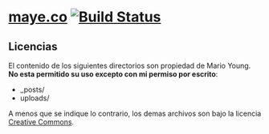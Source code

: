 [maye.co](https://mayeco.github.io) [![Build Status](https://travis-ci.org/mayeco/mayeco.github.io.png)](https://travis-ci.org/mayeco/mayeco.github.io)
================

## Licencias

El contenido de los siguientes directorios son propiedad de Mario Young. **No esta permitido su uso excepto con mi permiso por escrito**:
- _posts/
- uploads/

A menos que se indique lo contrario, los demas archivos son bajo la licencia [Creative Commons](https://raw.githubusercontent.com/mayeco/mayeco.github.io/master/LICENSE).
